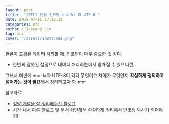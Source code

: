 ```yaml
---
layout: post
title:  "[ETC] 한글 인코딩 euc-kr 과 UTF-8 "
date: 2019-07-11 17:15:12
categories: etc 
author : Jaesang Lim
tag: etc
cover: "/assets/instacode.png"
---
```



한글이 포홤된 데이터 처리할 때, 인코딩이 매우 중요한 것 같다.
- 한번의 잘못된 설정으로 데이터 처리하는데서 망가질 수 있으니깐..

그래서 이번에 euc-kr과 UTF-8이 각각 무엇이고 차이가 무엇인지 **확실하게 정의하고 넘어가는 것이 필요**해서 정리하고자 함 ㅠㅠ


참고자료
- [정말 개념을 잘 정리해주신 블로그](https://studyforus.tistory.com/167)
- 시간 내서 다른 블로그 및 문서 확인해서 확실하게 정리해서 인코딩 박사가 되어야지!
